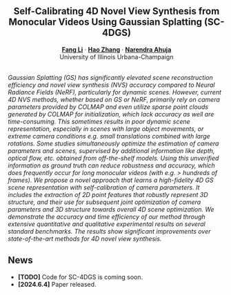 <p align="center">

  <h2 align="center">Self-Calibrating 4D Novel View Synthesis from Monocular Videos Using Gaussian Splatting (SC-4DGS)</h2>
  <p align="center">
    <a href="https://fangli333.github.io/"><strong>Fang Li</strong></a>
    ·  
    <a href="https://haoz19.github.io/"><strong>Hao Zhang</strong></a>
    ·
    <a href="https://vision.ai.illinois.edu/narendra-ahuja/"><strong>Narendra Ahuja</strong></a>
    <br>
    University of Illinois Urbana-Champaign
    <br>
    </br>
<!--         <a href="https://arxiv.org/abs/2405.14017">
        <img src='https://img.shields.io/badge/arXiv-MagicPose4D-green' alt='Paper PDF'>
        </a> -->
        
<!--         <a href='https://boese0601.github.io/magicpose4d/'>
        <img src='https://img.shields.io/badge/Project_Page-MagicPose4D-blue' alt='Project Page'></a> -->

</p>

*Gaussian Splatting (GS) has significantly elevated scene reconstruction efficiency and novel view synthesis (NVS) accuracy compared to Neural Radiance Fields (NeRF), particularly for dynamic scenes. However, current 4D NVS methods, whether based on GS or NeRF, primarily rely on camera parameters provided by COLMAP and even utilize sparse point clouds generated by COLMAP for initialization, which lack accuracy as well are time-consuming. This sometimes results in poor dynamic scene representation, especially in scenes with large object movements, or extreme camera conditions e.g. small translations combined with large rotations. Some studies simultaneously optimize the estimation of camera parameters and scenes, supervised by additional information like depth, optical flow, etc. obtained from off-the-shelf models. Using this unverified information as ground truth can reduce robustness and accuracy, which does frequently occur for long monocular videos (with e.g. > hundreds of frames). We propose a novel approach that learns a high-fidelity 4D GS scene representation with self-calibration of camera parameters. It includes the extraction of 2D point features that robustly represent 3D structure, and their use for subsequent joint optimization of camera parameters and 3D structure towards overall 4D scene optimization. We demonstrate the accuracy and time efficiency of our method through extensive quantitative and qualitative experimental results on several standard benchmarks. The results show significant improvements over state-of-the-art methods for 4D novel view synthesis.*

## News
* **[TODO]** Code for SC-4DGS is coming soon.
* **[2024.6.4]** Paper released.
